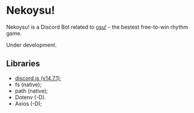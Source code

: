 # Nekoysu!

Nekoysu! is a Discord Bot related to [osu!](https://osu.ppy.sh/) - the bestest free-to-win rhythm game.

Under development.



## Libraries

- [discord.js (v14.7.1)](https://discord.js.org/);
- fs     (native);
- path   (native);
- Dotenv (-D).
- Axios  (-D);